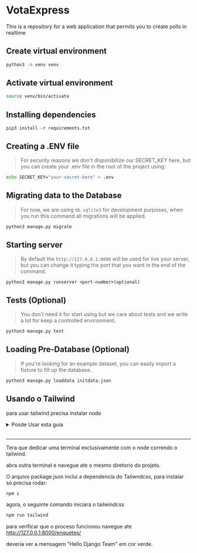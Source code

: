 # VotaExpress

This is a repository for a web application that permits you to create polls in realtime

## Create virtual environment

```bash
python3 -m venv venv
```

## Activate virtual environment
 
```bash
source venv/bin/activate
```

## Installing dependencies

```pip
pip3 install -r requirements.txt
```

## Creating a .ENV file

> For security reasons we don't disponibilize our SECRET_KEY here, but you can create your .env file in the root of the project using:

```bash
echo SECRET_KEY="your-secret-here" > .env
```

## Migrating data to the Database

> For now, we are using `db.sqlite3` for development purposes, when you run this command all migrations will be applied.

```bash
python3 manage.py migrate
```

## Starting server

> By default the `http://127.0.0.1:8000` will be used for live your server, but you can change it typing the port that you want in the end of the command.

```pip
python3 manage.py runserver <port-number>(optional)
```

## Tests (Optional)

> You don't need it for start using but we care about tests and we write a lot for keep a controlled environment.

```bash
python3 manage.py test
```

## Loading Pre-Database (Optional)

> If you're looking for an example dataset, you can easily import a fixture to fill up the database.

```bash
python3 manage.py loaddata initdata.json
```

## Usando o Tailwind 

para usar tailwind precisa instalar node

<details>
  <summary>Posde Usar esta guia</summary>

</br>
Instale o NVM
    
```
curl -o- https://raw.githubusercontent.com/nvm-sh/nvm/v0.35.3/install.sh | bash
```

Use o NVM para instalar uma versao do Node

```bash
nvm install 18.18
```

Pode ver quas versoes de node tem no seu equipe com o comando

```bash
nvm ls
``` 

Pode mudar de vercao com o comando nvm use <version-number> por exemplo

```bash 
nvm use 18.18
```
</details>
</br>

- - -
Tera que dedicar uma terminal exclusivamente com o node correndo o tailwind.

abra outra terminal e navegue ate o mesmo diretorio do projeto.

O arquivo package.json inclui a dependencia do Tailwndcss, para instalar só precisa rodar:

```bash
npm i
```

agora,  o seguinte comando iniciara o tailwindcss

```bash
npm run tailwind
```
para verificar que o proceso funcionou navegue ate http://127.0.0.1:8000/enquetes/

deveria ver a mensagem "Hello Django Team" em cor verde.